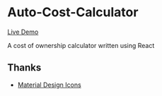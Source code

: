 # Auto-Cost-Calculator
[Live Demo](http://vincela.com/auto/)

A cost of ownership calculator written using React

## Thanks
 * [Material Design Icons](https://github.com/google/material-design-icons)